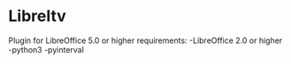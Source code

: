# LibreItv
Plugin for LibreOffice 5.0 or higher
requirements:
  -LibreOffice 2.0 or higher
  -python3
  -pyinterval
